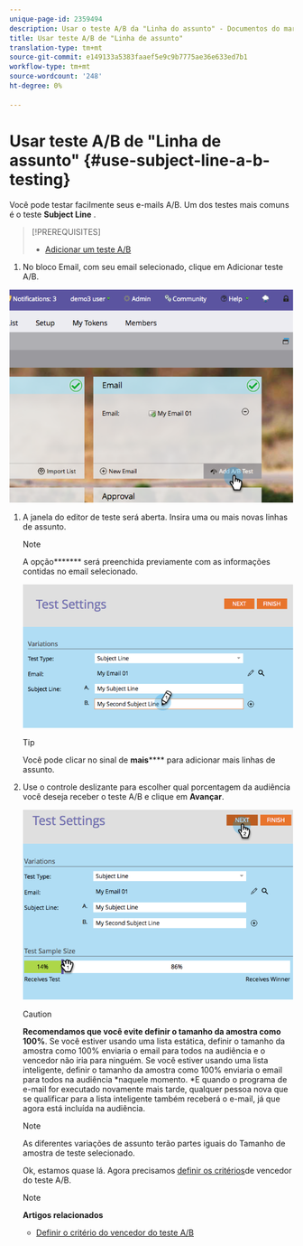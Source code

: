 ```yaml
---
unique-page-id: 2359494
description: Usar o teste A/B da "Linha do assunto" - Documentos do marketing - Documentação do produto
title: Usar teste A/B de "Linha de assunto"
translation-type: tm+mt
source-git-commit: e149133a5383faaef5e9c9b7775ae36e633ed7b1
workflow-type: tm+mt
source-wordcount: '248'
ht-degree: 0%

---
```



# Usar teste A/B de &quot;Linha de assunto&quot; {#use-subject-line-a-b-testing}

Você pode testar facilmente seus e-mails A/B. Um dos testes mais comuns é o teste **Subject Line** .

>[!PREREQUISITES]
>
>* [Adicionar um teste A/B](add-an-a-b-test.md)

>



1. No bloco Email, com seu email selecionado, clique em Adicionar teste A/B.

![](assets/image2014-9-12-15-3a6-3a2.png)

1. A janela do editor de teste será aberta. Insira uma ou mais novas linhas de assunto.

   >[!NOTE]
   >
   >A opção******* será preenchida previamente com as informações contidas no email selecionado.

   ![](assets/image2014-9-12-15-3a9-3a14.png)

   >[!TIP]
   >
   >Você pode clicar no sinal de **mais****** para adicionar mais linhas de assunto.

1. Use o controle deslizante para escolher qual porcentagem da audiência você deseja receber o teste A/B e clique em **Avançar**.

   ![](assets/image2014-9-12-15-3a10-3a4.png)

   >[!CAUTION]
   >
   >**Recomendamos que você evite definir o tamanho da amostra como 100%**. Se você estiver usando uma lista estática, definir o tamanho da amostra como 100% enviaria o email para todos na audiência e o vencedor não iria para ninguém. Se você estiver usando uma lista inteligente, definir o tamanho da amostra como 100% enviaria o email para todos na audiência *naquele momento. *E quando o programa de e-mail for executado novamente mais tarde, qualquer pessoa nova que se qualificar para a lista inteligente também receberá o e-mail, já que agora está incluída na audiência.

   >[!NOTE]
   >
   >As diferentes variações de assunto terão partes iguais do Tamanho de amostra de teste selecionado.

   Ok, estamos quase lá. Agora precisamos [definir os critérios](define-the-a-b-test-winner-criteria.md)de vencedor do teste A/B.

   >[!NOTE]
   >
   >**Artigos relacionados**
   >
   >    
   >    
   >    * [Definir o critério do vencedor do teste A/B](define-the-a-b-test-winner-criteria.md)



